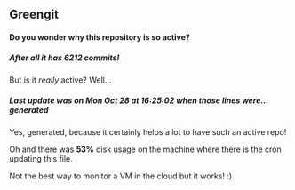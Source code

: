## Greengit

#### Do you wonder why this repository is so active?

##### After all it has 6212 commits!

But is it *really* active? Well...

##### Last update was on Mon Oct 28 at 16:25:02 when those lines were... generated

Yes, generated, because it certainly helps a lot to have such an active repo!

Oh and there was **53%** disk usage on the machine
where there is the cron updating this file.

Not the best way to monitor a VM in the cloud but it works! :)
